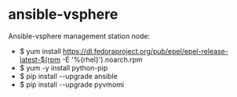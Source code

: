 # ansible-vsphere

Ansible-vsphere management station node:

- $ yum install https://dl.fedoraproject.org/pub/epel/epel-release-latest-$(rpm -E '%{rhel}').noarch.rpm
- $ yum -y install python-pip
- $ pip install --upgrade ansible
- $ pip install --upgrade pyvmomi
